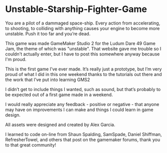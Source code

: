 # Unstable-Starship-Fighter-Game

You are a pilot of a dammaged space-ship. Every action from accelerating, to shooting, to colliding with anything causes your engine to become more unstable. Push it too far and you’re dead.

This game was made GameMaker Studio 2 for the Ludum Dare 49 Game Jam, the theme of which was "unstable". That website gave me trouble so I couldn't actually enter, but I have to post this somewhere anyway because I'm proud.

This is the first game I’ve ever made. It’s really just a prototype, but I’m very proud of what I did in this one weekend thanks to the tutorials out there and the work that I’ve put into learning GMS2

I didn’t get to include things I wanted, such as sound, but that’s probably to be expected out of a first game made in a weekend.

I would really appreciate any feedback - positive or negative - that anyone may have on improvements I can make and things I could learn in game design.

All assets were designed and created by Alex Garcia.

I learned to code on-line from Shaun Spalding, SamSpade, Daniel Shiffman, RefresherTowel, and others that post on the gamemaker forums, thank you to that great community!


